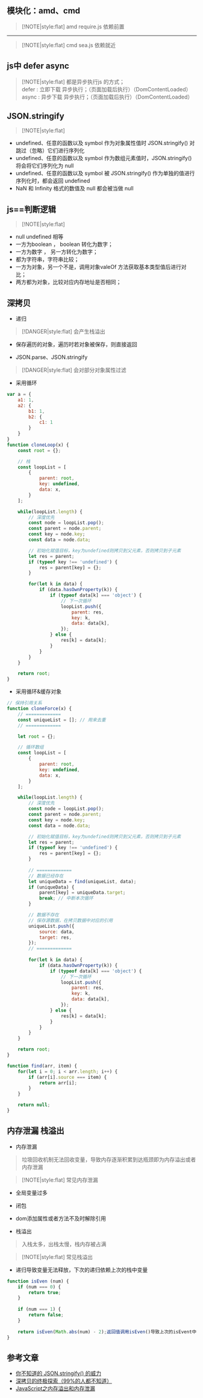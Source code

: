 
## 模块化：amd、cmd
> [!NOTE|style:flat]
> amd require.js  依赖前置

---

> [!NOTE|style:flat]
> cmd sea.js    依赖就近

## js中 defer async

> [!NOTE|style:flat]
> 都是异步执行js 的方式；   
> defer : 立即下载 异步执行；（页面加载后执行）（DomContentLoaded）   
> async : 异步下载 异步执行；（页面加载后执行）（DomContentLoaded）   

## JSON.stringify

> [!NOTE|style:flat]
- undefined、任意的函数以及 symbol 作为对象属性值时 JSON.stringify() 对跳过（忽略）它们进行序列化
- undefined、任意的函数以及 symbol 作为数组元素值时，JSON.stringify() 将会将它们序列化为 null
- undefined、任意的函数以及 symbol 被 JSON.stringify() 作为单独的值进行序列化时，都会返回 undefined
- NaN 和 Infinity 格式的数值及 null 都会被当做 null

## js==判断逻辑

> [!NOTE|style:flat]
- null undefined 相等
- 一方为boolean ， boolean 转化为数字；
- 一方为数字 ， 另一方转化为数字；
- 都为字符串，字符串比较；
- 一方为对象，另一个不是，调用对象valeOf 方法获取基本类型值后进行对比；
- 两方都为对象，比较对应内存地址是否相同；

## 深拷贝

- 递归

> [!DANGER|style:flat]
> 会产生栈溢出
- 保存遍历的对象，遍历时若对象被保存，则直接返回    

- JSON.parse、JSON.stringify

> [!DANGER|style:flat]
> 会对部分对象属性过滤     

- 采用循环

```javascript 
var a = {
    a1: 1,
    a2: {
        b1: 1,
        b2: {
            c1: 1
        }
    }
}
function cloneLoop(x) {
    const root = {};

    // 栈
    const loopList = [
        {
            parent: root,
            key: undefined,
            data: x,
        }
    ];

    while(loopList.length) {
        // 深度优先
        const node = loopList.pop();
        const parent = node.parent;
        const key = node.key;
        const data = node.data;

        // 初始化赋值目标，key为undefined则拷贝到父元素，否则拷贝到子元素
        let res = parent;
        if (typeof key !== 'undefined') {
            res = parent[key] = {};
        }

        for(let k in data) {
            if (data.hasOwnProperty(k)) {
                if (typeof data[k] === 'object') {
                    // 下一次循环
                    loopList.push({        
                        parent: res,
                        key: k,
                        data: data[k],
                    });
                } else {
                    res[k] = data[k];
                }
            }
        }
    }

    return root;
}
```   


- 采用循环&缓存对象  

```javascript
// 保持引用关系
function cloneForce(x) {
    // =============
    const uniqueList = []; // 用来去重
    // =============

    let root = {};

    // 循环数组
    const loopList = [
        {
            parent: root,
            key: undefined,
            data: x,
        }
    ];

    while(loopList.length) {
        // 深度优先
        const node = loopList.pop();
        const parent = node.parent;
        const key = node.key;
        const data = node.data;

        // 初始化赋值目标，key为undefined则拷贝到父元素，否则拷贝到子元素
        let res = parent;
        if (typeof key !== 'undefined') {
            res = parent[key] = {};
        }
        
        // =============
        // 数据已经存在
        let uniqueData = find(uniqueList, data);
        if (uniqueData) {
            parent[key] = uniqueData.target;
            break; // 中断本次循环
        }

        // 数据不存在
        // 保存源数据，在拷贝数据中对应的引用
        uniqueList.push({
            source: data,
            target: res,
        });
        // =============
    
        for(let k in data) {
            if (data.hasOwnProperty(k)) {
                if (typeof data[k] === 'object') {
                    // 下一次循环
                    loopList.push({
                        parent: res,
                        key: k,
                        data: data[k],
                    });
                } else {
                    res[k] = data[k];
                }
            }
        }
    }

    return root;
}

function find(arr, item) {
    for(let i = 0; i < arr.length; i++) {
        if (arr[i].source === item) {
            return arr[i];
        }
    }

    return null;
}
```  


## 内存泄漏 栈溢出  

- 内存泄漏
> 垃圾回收机制无法回收变量，导致内存逐渐积累到达瓶颈即为内存溢出或者内存泄漏       

> [!NOTE|style:flat]
> 常见内存泄漏
- 全局变量过多
- 闭包
- dom添加属性或者方法不及时解除引用

- 栈溢出
> 入栈太多，出栈太慢，栈内存被占满   

> [!NOTE|style:flat]
> 常见栈溢出
- 递归导致变量无法释放，下次的递归依赖上次的栈中变量      


```javascript
function isEven (num) {
    if (num === 0) {
        return true;
    }
 
    if (num === 1) {
        return false;
    }
 
    return isEven(Math.abs(num) - 2);返回值调用isEven()导致上次的isEvent中的变量，返回值等无法释放，最后导致堆栈溢出
}
```


## 参考文章
- [你不知道的 JSON.stringify() 的威力](https://segmentfault.com/a/1190000021230185)
- [深拷贝的终极探索（99%的人都不知道）](https://segmentfault.com/a/1190000016672263)
- [JavaScript之内存溢出和内存泄漏](https://cloud.tencent.com/developer/article/1619971)
